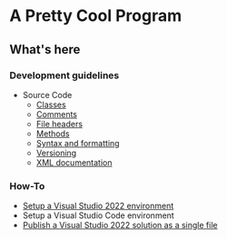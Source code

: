 # A Pretty Cool Program

## What's here

### Development guidelines

* Source Code
  * [Classes](./profile/development-guidelines/classes.md)
  * [Comments](./profile/development-guidelines/comments.md)
  * [File headers](./profile/development-guidelines/file-headers.md)
  * [Methods](./profile/development-guidelines/methods.md)
  * [Syntax and formatting](./profile/development-guidelines/syntax-and-formatting.md)
  * [Versioning](./profile/development-guidelines/versioning.md)
  * [XML documentation](./profile/development-guidelines/xml-documentation.md)

### How-To

* [Setup a Visual Studio 2022 environment](./profile/how-to/visual-studio-community-2022-setup/visual-studio-community-2022-setup.md)
* Setup a Visual Studio Code environment
* [Publish a Visual Studio 2022 solution as a single file](./profile/how-to/visual-studio-publish-single-file/visual-studio-publish-single-file.md)
